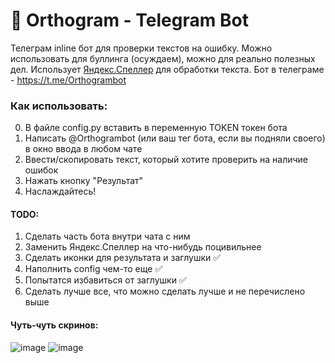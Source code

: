 # :pencil: Orthogram - Telegram Bot
Телеграм inline бот для проверки текстов на ошибку. Можно использовать для буллинга (осуждаем), можно для реально полезных дел.
Использует [Яндекс.Спеллер](https://yandex.ru/dev/speller/) для обработки текста.
Бот в телеграме - https://t.me/Orthogrambot
### Как использовать:
0. В файле config.py вставить в переменную TOKEN токен бота
1. Написать @Orthogrambot (или ваш тег бота, если вы подняли своего) в окно ввода в любом чате
2. Ввести/скопировать текст, который хотите проверить на наличие ошибок
3. Нажать кнопку "Результат"
4. Наслаждайтесь!
#### TODO:
1. Сделать часть бота внутри чата с ним
2. Заменить Яндекс.Спеллер на что-нибудь поцивильнее
3. Сделать иконки для результата и заглушки :white_check_mark:
4. Наполнить config чем-то еще :white_check_mark:
5. Попытатся избавиться от заглушки :white_check_mark:
6. Сделать лучше все, что можно сделать лучше и не перечислено выше

#### Чуть-чуть скринов:
![image](https://user-images.githubusercontent.com/115954634/203663375-11ec6756-17d7-4de8-9e62-beb68d52449c.png)
![image](https://user-images.githubusercontent.com/115954634/203663394-42c107ca-92e1-422d-b112-c505efdbf67c.png)
